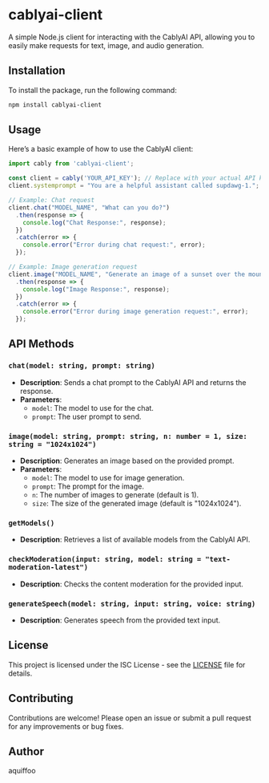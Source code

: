 # cablyai-client

A simple Node.js client for interacting with the CablyAI API, allowing you to easily make requests for text, image, and audio generation.

## Installation

To install the package, run the following command:

```bash
npm install cablyai-client
```

## Usage

Here’s a basic example of how to use the CablyAI client:

```typescript
import cably from 'cablyai-client';

const client = cably('YOUR_API_KEY'); // Replace with your actual API key
client.systemprompt = "You are a helpful assistant called supdawg-1.";

// Example: Chat request
client.chat("MODEL_NAME", "What can you do?")
  .then(response => {
    console.log("Chat Response:", response);
  })
  .catch(error => {
    console.error("Error during chat request:", error);
  });

// Example: Image generation request
client.image("MODEL_NAME", "Generate an image of a sunset over the mountains.")
  .then(response => {
    console.log("Image Response:", response);
  })
  .catch(error => {
    console.error("Error during image generation request:", error);
  });
```

## API Methods

### `chat(model: string, prompt: string)`

- **Description**: Sends a chat prompt to the CablyAI API and returns the response.
- **Parameters**:
  - `model`: The model to use for the chat.
  - `prompt`: The user prompt to send.

### `image(model: string, prompt: string, n: number = 1, size: string = "1024x1024")`

- **Description**: Generates an image based on the provided prompt.
- **Parameters**:
  - `model`: The model to use for image generation.
  - `prompt`: The prompt for the image.
  - `n`: The number of images to generate (default is 1).
  - `size`: The size of the generated image (default is "1024x1024").

### `getModels()`

- **Description**: Retrieves a list of available models from the CablyAI API.

### `checkModeration(input: string, model: string = "text-moderation-latest")`

- **Description**: Checks the content moderation for the provided input.

### `generateSpeech(model: string, input: string, voice: string)`

- **Description**: Generates speech from the provided text input.

## License

This project is licensed under the ISC License - see the [LICENSE](LICENSE) file for details.

## Contributing

Contributions are welcome! Please open an issue or submit a pull request for any improvements or bug fixes.

## Author
aquiffoo